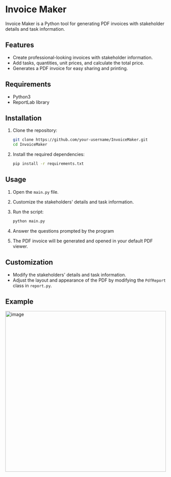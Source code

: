 # Invoice Maker

Invoice Maker is a Python tool for generating PDF invoices with stakeholder details and task information.

## Features

- Create professional-looking invoices with stakeholder information.
- Add tasks, quantities, unit prices, and calculate the total price.
- Generates a PDF invoice for easy sharing and printing.

## Requirements

- Python3
- ReportLab library

## Installation

1. Clone the repository:

    ```bash
    git clone https://github.com/your-username/InvoiceMaker.git
    cd InvoiceMaker
    ```

2. Install the required dependencies:

    ```bash
    pip install -r requirements.txt
    ```

## Usage

1. Open the `main.py` file.

2. Customize the stakeholders' details and task information.

3. Run the script:

    ```bash
    python main.py
    ```
    
4. Answer the questions prompted by the program

5. The PDF invoice will be generated and opened in your default PDF viewer.

## Customization

- Modify the stakeholders' details and task information.
- Adjust the layout and appearance of the PDF by modifying the `PdfReport` class in `report.py`.

## Example
<img width="503" alt="image" src="https://github.com/alexdiabliu/InvoiceMaker/assets/88401570/cc43f8bf-a632-4ebf-8896-f39e6876f70d">

